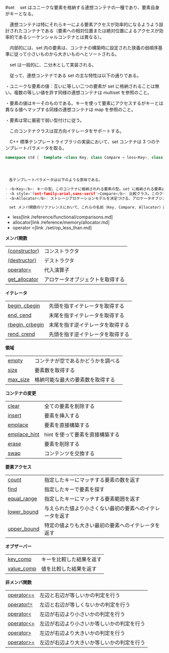 #set
　set はユニークな要素を格納する連想コンテナの一種であり、要素自身がキーとなる。



　連想コンテナは特にそれらキーによる要素アクセスが効率的になるようよう設計されたコンテナである（要素への相対位置または絶対位置によるアクセスが効率的であるシーケンシャルコンテナとは異なる）。



　内部的には、set 内の要素は、コンテナの構築時に設定された狭義の弱順序基準に従って小さいものから大きいものへとソートされる。



　set は一般的に、二分木として実装される。



　従って、連想コンテナである set の主な特性は以下の通りである。

・ユニークな要素の値：互いに等しい二つの要素が set に格納されることは無い。複数の等しい値を許す同様の連想コンテナは multiset を参照のこと。

・要素の値はキーそのものである。キーを使って要素にアクセスするがキーとは異なる値へマップする同様の連想コンテナは map を参照のこと。

・要素は常に厳密で弱い型付けに従う。



　このコンテナクラスは双方向イテレータをサポートする。



　C++ 標準テンプレートライブラリの実装において、set コンテナは 3 つのテンプレートパラメータを取る。
```cpp
namespace std {  template <class Key, class Compare = less<Key>, class Allocator = allocator<Key>>  class set;}




　各テンプレートパラメータは以下のような意味である。

- <b>Key</b>: キーの型。このコンテナに格納されれる要素の型。set に格納される要素はそれぞれはキーでもある。
- <b style='font-family:arial,sans-serif'>Compare</b>: 比較クラス。このクラスは 2 つの引数（同じ型であり、コンテナの要素型でもある）をとり bool 値を返す。狭義の弱順序において a が b よりも前の場所に位置づけられる場合に true である。これはクラスが関数呼び出しオブジェクトを実装したクラスであっても良いし関数ポインタであっても良い（例は コンストラクタ を参照）。これは、operator < を適用( a < b )したときと同じ値を返す less<Key> がデフォルトである。
- <b>Allocator</b>: ストレージアロケーションモデルを決定づける、アロケータオブジェクトの型である。デフォルトでは、Key への allocator クラステンプレート（これは値に依存しないシンプルなメモリ確保モデルを定義する）が使われる。

　set メンバ関数のリファレンスにおいて、これらの名前（Key, Compare, Allocator）はテンプレートパラメータである。
```
* less[link /reference/functional/comparisons.md]
* allocator[link /reference/memory/allocator.md]
* operator <[link ./set/op_less_than.md]

<b>メンバ関数</b>
<b></b>

| | |
|------------------------------------------------------------------------------------------------|--------------------------------------------------|
| [(constructor)](./set/set.md) | コンストラクタ |
| [(destructor)](./set/-set.md) | デストラクタ |
| [operator=](./set/op_assign.md) | 代入演算子 |
| [get_allocator](./set/get_allocator.md) | アロケータオブジェクトを取得する |

<b>イテレータ</b>

| | |
|-------------------------------------------------------------------------------------------|--------------------------------------------------|
| [begin, cbegin](./set/begin.md) | 先頭を指すイテレータを取得する |
| [end, cend](./set/end.md) | 末尾を指すイテレータを取得する |
| [rbegin, crbegin](./set/rbegin.md) | 末尾を指す逆イテレータを取得する |
| [rend, crend](./set/end.md) | 先頭を指す逆イテレータを取得する |

<b>領域</b>

| | |
|--------------------------------------------------------------------------------------|-----------------------------------------------------|
| [empty](./set/empty.md) | コンテナが空であるかどうかを調べる |
| [size](./set/size.md) | 要素数を取得する |
| [max_size](./set/max_size.md) | 格納可能な最大の要素数を取得する |

<b>コンテナの変更</b>

| | |
|----------------------------------------------------------------------------------------------|----------------------------------------------|
| [clear](./set/clear.md) | 全ての要素を削除する |
| [insert](./set/insert.md) | 要素を挿入する |
| [emplace](./set/emplace.md) | 要素を直接構築する |
| [emplace_hint](./set/emplace_hint.md) | hint を使って要素を直接構築する |
| [erase](./set/erase.md) | 要素を削除する |
| [swap](./set/swap.md) | コンテンツを交換する |

<b>要素アクセス</b>

| | |
|--------------------------------------------------------------------------------------------|--------------------------------------------------------------------------------------|
| [count](./set/count.md) | 指定したキーにマッチする要素の数を返す |
| [find](./set/find.md) | 指定したキーで要素を探す |
| [equal_range](./set/equal_range.md) | 指定したキーにマッチする要素範囲を返す |
| [lower_bound](./set/lower_bound.md) | 与えられた値より小さくない最初の要素へのイテレータを返す |
| [upper_bound](./set/upper_bound.md) | 特定の値よりも大きい最初の要素へのイテレータを返す |

<b>オブザーバー</b>

| | |
|------------------------------------------------------------------------------------------|--------------------------------------|
| [key_comp](./set/key_comp.md) | キーを比較した結果を返す |
| [value_comp](./set/value_comp.md) | 値を比較した結果を返す |


<b>非メンバ関数</b>

| | |
|------------------------------------------------------------------------------------------------|-----------------------------------------------------------------|
| [operator==](./set/op_eaual.md) | 左辺と右辺が等しいかの判定を行う |
| [operator!=](./set/op_not_equal.md) | 左辺と右辺が等しくないかの判定を行う |
| [operator<](./set/op_less_than.md) | 左辺が右辺より小さいかの判定を行う |
| [operator<=](./set/op_greater_equal.md) | 左辺が右辺より小さいか等しいかの判定を行う |
| [operator>](./set/op_greater_than.md) | 左辺が右辺より大きいかの判定を行う |
| [operator>=](./set/op_greater_equal.md) | 左辺が右辺より大きいか等しいかの判定を行う |


